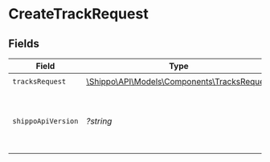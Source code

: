 # CreateTrackRequest


## Fields

| Field                                                                                   | Type                                                                                    | Required                                                                                | Description                                                                             | Example                                                                                 |
| --------------------------------------------------------------------------------------- | --------------------------------------------------------------------------------------- | --------------------------------------------------------------------------------------- | --------------------------------------------------------------------------------------- | --------------------------------------------------------------------------------------- |
| `tracksRequest`                                                                         | [\Shippo\API\Models\Components\TracksRequest](../../Models/Components/TracksRequest.md) | :heavy_check_mark:                                                                      | N/A                                                                                     |                                                                                         |
| `shippoApiVersion`                                                                      | *?string*                                                                               | :heavy_minus_sign:                                                                      | String used to pick a non-default API version to use                                    | 2018-02-08                                                                              |